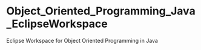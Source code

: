 # Object_Oriented_Programming_Java_EclipseWorkspace
Eclipse Workspace for Object Oriented Programming in Java
